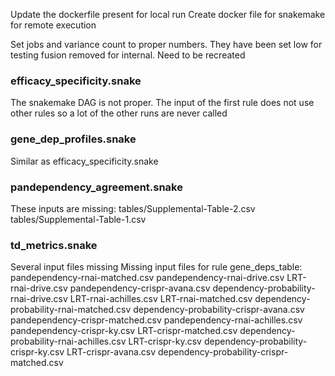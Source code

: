 Update the dockerfile present for local run
Create docker file for snakemake for remote execution


Set jobs and variance count to proper numbers. They have been set low for testing
fusion removed for internal. Need to be recreated

### efficacy_specificity.snake
The snakemake DAG is not proper. The input of the first rule does not use other rules so a lot of the other runs are never called

### gene_dep_profiles.snake
Similar as efficacy_specificity.snake

### pandependency_agreement.snake
These inputs are missing:
tables/Supplemental-Table-2.csv
tables/Supplemental-Table-1.csv

### td_metrics.snake
Several input files missing
Missing input files for rule gene_deps_table:
pandependency-rnai-matched.csv
pandependency-rnai-drive.csv
LRT-rnai-drive.csv
pandependency-crispr-avana.csv
dependency-probability-rnai-drive.csv
LRT-rnai-achilles.csv
LRT-rnai-matched.csv
dependency-probability-rnai-matched.csv
dependency-probability-crispr-avana.csv
pandependency-crispr-matched.csv
pandependency-rnai-achilles.csv
pandependency-crispr-ky.csv
LRT-crispr-matched.csv
dependency-probability-rnai-achilles.csv
LRT-crispr-ky.csv
dependency-probability-crispr-ky.csv
LRT-crispr-avana.csv
dependency-probability-crispr-matched.csv
